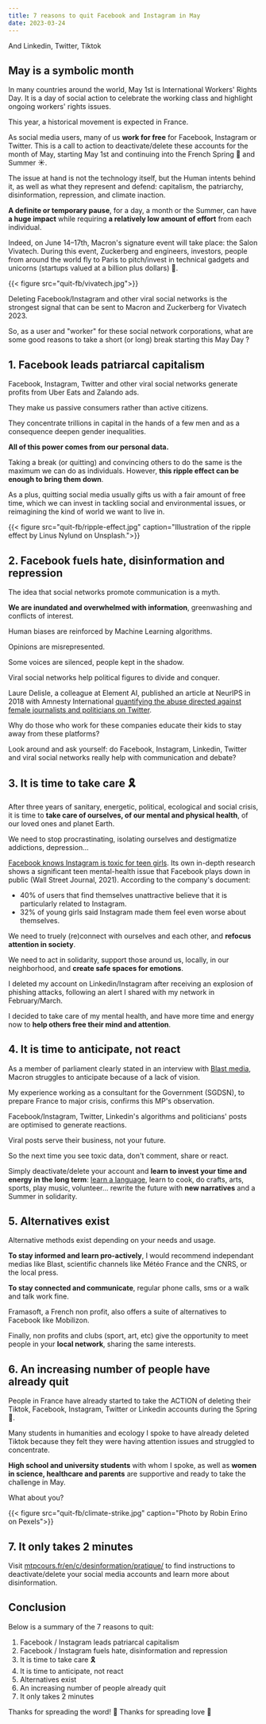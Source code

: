 ```yaml
---
title: 7 reasons to quit Facebook and Instagram in May
date: 2023-03-24
---
```


And Linkedin, Twitter, Tiktok

<!--more-->

## May is a symbolic month

In many countries around the world, May 1st is International Workers' Rights Day. It is a day of social action to celebrate the working class and highlight ongoing workers' rights issues.

This year, a historical movement is expected in France.

As social media users, many of us <b>work for free</b> for Facebook, Instagram or Twitter. This is a call to action to deactivate/delete these accounts for the month of May, starting May 1st and continuing into the French Spring 🌸 and Summer ☀️.

The issue at hand is not the technology itself, but the Human intents behind it, as well as what they represent and defend: capitalism, the patriarchy, disinformation, repression, and climate inaction.

<b>A definite or temporary pause</b>, for a day, a month or the Summer, can have <b>a huge impact</b> while requiring <b>a relatively low amount of effort</b> from each individual.

Indeed, on June 14–17th, Macron's signature event will take place: the Salon Vivatech. During this event, Zuckerberg and engineers, investors, people from around the world fly to Paris to pitch/invest in technical gadgets and unicorns (startups valued at a billion plus dollars) 🦄.

{{< figure src="quit-fb/vivatech.jpg">}}

Deleting Facebook/Instagram and other viral social networks is the strongest signal that can be sent to Macron and Zuckerberg for Vivatech 2023.

So, as a user and "worker" for these social network corporations, what are some good reasons to take a short (or long) break starting this May Day ?

## 1. Facebook leads patriarcal capitalism

Facebook, Instagram, Twitter and other viral social networks generate profits from Uber Eats and Zalando ads.

They make us passive consumers rather than active citizens.

They concentrate trillions in capital in the hands of a few men and as a consequence deepen gender inequalities.

<b>All of this power comes from our personal data.</b>

Taking a break (or quitting) and convincing others to do the same is the maximum we can do as individuals. However, <b>this ripple effect can be enough to bring them down</b>.

As a plus, quitting social media usually gifts us with a fair amount of free time, which we can invest in tackling social and environmental issues, or reimagining the kind of world we want to live in.

{{< figure src="quit-fb/ripple-effect.jpg" caption="Illustration of the ripple effect by Linus Nylund on Unsplash.">}}

## 2. Facebook fuels hate, disinformation and repression

The idea that social networks promote communication is a myth.

<b>We are inundated and overwhelmed with information</b>, greenwashing and conflicts of interest.

Human biases are reinforced by Machine Learning algorithms.

Opinions are misrepresented.

Some voices are silenced, people kept in the shadow.

Viral social networks help political figures to divide and conquer.

Laure Delisle, a colleague at Element AI, published an article at NeurIPS in 2018 with Amnesty International [quantifying the abuse directed against female journalists and politicians on Twitter](https://aiforsocialgood.github.io/2018/pdfs/track1/19_aisg_neurips2018.pdf).

Why do those who work for these companies educate their kids to stay away from these platforms?

Look around and ask yourself: do Facebook, Instagram, Linkedin, Twitter and viral social networks really help with communication and debate?

## 3. It is time to take care 🎗️

After three years of sanitary, energetic, political, ecological and social crisis, it is time to <b>take care of ourselves, of our mental and physical health</b>, of our loved ones and planet Earth.

We need to stop procrastinating, isolating ourselves and destigmatize addictions, depression…

[Facebook knows Instagram is toxic for teen girls](https://www.wsj.com/articles/the-facebook-files-11631713039?mod=bigtop-breadcrumb). Its own in-depth research shows a significant teen mental-health issue that Facebook plays down in public (Wall Street Journal, 2021). According to the company's document:
- 40% of users that find themselves unattractive believe that it is particularly related to Instagram.
- 32% of young girls said Instagram made them feel even worse about themselves.

We need to truely (re)connect with ourselves and each other, and <b>refocus attention in society</b>.

We need to act in solidarity, support those around us, locally, in our neighborhood, and <b>create safe spaces for emotions</b>.

I deleted my account on Linkedin/Instagram after receiving an explosion of phishing attacks, following an alert I shared with my network in February/March.

I decided to take care of my mental health, and have more time and energy now to <b>help others free their mind and attention</b>.

## 4. It is time to anticipate, not react

As a member of parliament clearly stated in an interview with [Blast media](https://www.blast-info.fr/emissions/2022/les-revelations-dune-deputee-au-coeur-du-systeme-macron-avec-frederique-dumas-9VNRlqrPSdaQKULTrvie5A), Macron struggles to anticipate because of a lack of vision.

My experience working as a consultant for the Government (SGDSN), to prepare France to major crisis, confirms this MP's observation.

Facebook/Instagram, Twitter, Linkedin's algorithms and politicians' posts are optimised to generate reactions.

Viral posts serve their business, not your future.

So the next time you see toxic data, don't comment, share or react.

Simply deactivate/delete your account and <b>learn to invest your time and energy in the long term</b>: [learn a language](https://www.mtpcours.fr/en/p/language-learning/), learn to cook, do crafts, arts, sports, play music, volunteer… rewrite the future with <b>new narratives</b> and a Summer in solidarity.

## 5. Alternatives exist

Alternative methods exist depending on your needs and usage.

<b>To stay informed and learn pro-actively</b>, I would recommend independant medias like Blast, scientific channels like Météo France and the CNRS, or the local press.

<b>To stay connected and communicate</b>, regular phone calls, sms or a walk and talk work fine.

Framasoft, a French non profit, also offers a suite of alternatives to Facebook like Mobilizon.

Finally, non profits and clubs (sport, art, etc) give the opportunity to meet people in your <b>local network</b>, sharing the same interests.

## 6. An increasing number of people have already quit

People in France have already started to take the ACTION of deleting their Tiktok, Facebook, Instagram, Twitter or Linkedin accounts during the Spring 🌸.

Many students in humanities and ecology I spoke to have already deleted Tiktok because they felt they were having attention issues and struggled to concentrate.

<b>High school and university students</b> with whom I spoke, as well as <b>women in science, healthcare and parents</b> are supportive and ready to take the challenge in May.

What about you?

{{< figure src="quit-fb/climate-strike.jpg" caption="Photo by Robin Erino on Pexels">}}

## 7. It only takes 2 minutes

Visit [mtpcours.fr/en/c/desinformation/pratique/](https://www.mtpcours.fr/en/c/desinformation/pratique/) to find instructions to deactivate/delete your social media accounts and learn more about disinformation.

## Conclusion

Below is a summary of the 7 reasons to quit:
1. Facebook / Instagram leads patriarcal capitalism
2. Facebook / Instagram fuels hate, disinformation and repression
3. It is time to take care 🎗️
4. It is time to anticipate, not react
5. Alternatives exist
6. An increasing number of people already quit
7. It only takes 2 minutes

Thanks for spreading the word! 🌸
Thanks for spreading love 💖